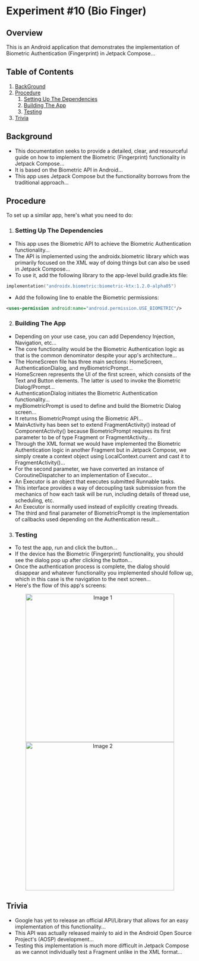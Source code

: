 
# Experiment #10 (Bio Finger)

## Overview
This is an Android application that demonstrates the implementation of Biometric Authentication (Fingerprint) in Jetpack Compose...

## Table of Contents

1. [BackGround](#Background)
2. [Procedure](#Procedure)
    1. [Setting Up The Dependencies](#Setting-Up-The-Dependencies)
    2. [Building The App](#Building-The-App)
    3. [Testing](#Testing)
3. [Trivia](#Trivia)

## Background
- This documentation seeks to provide a detailed, clear, and resourceful guide on how to implement the Biometric (Fingerprint) functionality in Jetpack Compose...
- It is based on the Biometric API in Android...
- This app uses Jetpack Compose but the functionality borrows from the traditional approach...

## Procedure
To set up a similar app, here's what you need to do:

1. ### Setting Up The Dependencies
- This app uses the Biometric API to achieve the Biometric Authentication functionality...
- The API is implemented using the androidx.biometric library which was primarily focused on the XML way of doing things but can also be used in Jetpack Compose...
- To use it, add the following library to the app-level build.gradle.kts file:

```kotlin
implementation("androidx.biometric:biometric-ktx:1.2.0-alpha05")
```
- Add the following line to enable the Biometric permissions:

```xml
<uses-permission android:name="android.permission.USE_BIOMETRIC"/>
```

2. ### Building The App
- Depending on your use case, you can add Dependency Injection, Navigation, etc...
- The core functionality would be the Biometric Authentication logic as that is the common denominator despite your app's architecture...
- The HomeScreen file has three main sections: HomeScreen, AuthenticationDialog, and myBiometricPrompt...
- HomeScreen represents the UI of the first screen, which consists of the Text and Button elements. The latter is used to invoke the Biometric Dialog/Prompt...
- AuthenticationDialog initiates the Biometric Authentication functionality...
- myBiometricPrompt is used to define and build the Biometric Dialog screen...
- It returns BiometricPrompt using the Biometric API...
- MainActivity has been set to extend FragmentActivity() instead of ComponentActivity() because BiometricPrompt requires its first parameter to be of type Fragment or FragmentActivity...
- Through the XML format we would have implemented the Biometric Authentication logic in another Fragment but in Jetpack Compose, we simply create a context object using LocalContext.current and cast it to FragmentActivity()...
- For the second parameter, we have converted an instance of CoroutineDispatcher to an implementation of Executor...
- An Executor is an object that executes submitted Runnable tasks. 
- This interface provides a way of decoupling task submission from the mechanics of how each task will be run, including details of thread use, scheduling, etc. 
- An Executor is normally used instead of explicitly creating threads.
- The third and final parameter of BiometricPrompt is the implementation of callbacks used depending on the Authentication result...

3. ### Testing
- To test the app, run and click the button...
- If the device has the Biometric (Fingerprint) functionality, you should see the dialog pop up after clicking the button...
- Once the authentication process is complete, the dialog should disappear and whatever functionality you implemented should follow up, which in this case is the navigation to the next screen...
- Here's the flow of this app's screens:

<p align="center">
  <img src="https://github.com/emmanuelmuturia/Bio/assets/55001497/f2beaef7-ac3f-4df3-9864-c78685745d35" width="400" alt="Image 1" />
  <img src="https://github.com/emmanuelmuturia/Bio/assets/55001497/2e41a969-d2cc-49e5-89cd-5d47900b90ed" width="400" alt="Image 2" />
</p>

## Trivia
- Google has yet to release an official API/Library that allows for an easy implementation of this functionality...
- This API was actually released mainly to aid in the Android Open Source Project's (AOSP) development...
- Testing this implementation is much more difficult in Jetpack Compose as we cannot individually test a Fragment unlike in the XML format...
